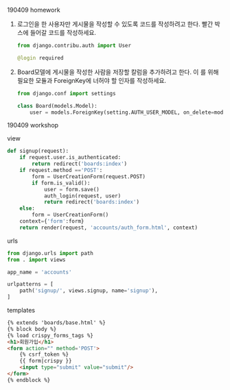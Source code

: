 190409 homework

1. 로그인을 한 사용자만 게시물을 작성할 수 있도록 코드를 작성하려고 한다. 빨간 박스에 들어갈 코드를 작성하세요.

   ```python
   from django.contribu.auth import User
   
   @login required
   ```

2. Board모델에 게시물을 작성한 사람을 저장할 칼럼을 추가하려고 한다. 이 를 위해 필요한 모듈과 ForeignKey에 너허야 할 인자를 작성하세요.

   ```python
   from django.conf import settings
   
   class Board(models.Model):
       user = models.ForeignKey(setting.AUTH_USER_MODEL, on_delete=models.CASCADE)
   ```

   

190409 workshop

view

```python
def signup(request):
    if request.user.is_authenticated:
        return redirect('boards:index')
    if request.method =='POST':
        form = UserCreationForm(request.POST)
        if form.is_valid():
            user = form.save()
            auth_login(request, user)
            return redirect('boards:index')
    else:
        form = UserCreationForm()
    context={'form':form}
    return render(request, 'accounts/auth_form.html', context)      
```

urls

```python
from django.urls import path
from . import views

app_name = 'accounts'

urlpatterns = [
    path('signup/', views.signup, name='signup'),
]
```

templates

```html
{% extends 'boards/base.html' %}
{% block body %}
{% load crispy_forms_tags %}
<h1>회원가입</h1>
<form action="" method='POST'>
    {% csrf_token %}
    {{ form|crispy }}
    <input type="submit" value="submit"/>
</form>
{% endblock %}
```

